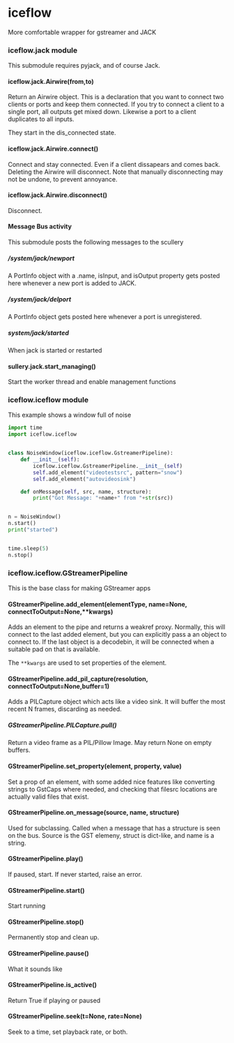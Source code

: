 # iceflow
More comfortable wrapper for gstreamer and JACK


### iceflow.jack module

This submodule requires pyjack, and of course Jack.


#### iceflow.jack.Airwire(from,to)
Return an Airwire object. This is a declaration that you want to connect two clients or ports and keep them connected.
If you try to connect a client to a single port, all outputs get mixed down. Likewise a port to a client duplicates to all inputs.

They start in the dis_connected state.


#### iceflow.jack.Airwire.connect()
Connect and stay connected. Even if a client dissapears and comes back. Deleting the Airwire will disconnect.
Note that manually disconnecting may not be undone, to prevent annoyance.

#### iceflow.jack.Airwire.disconnect()
Disconnect.


#### Message Bus activity

This submodule posts the following messages to the scullery
##### /system/jack/newport
 A PortInfo object with a .name, isInput, and isOutput property gets posted here whenever a new port is added to JACK.

##### /system/jack/delport
 A PortInfo object gets posted here whenever a port is unregistered.

##### system/jack/started
When jack is started or restarted

#### sullery.jack.start_managing()
Start the worker thread and enable management functions


### iceflow.iceflow module


This example shows a window full of noise

```python
import time
import iceflow.iceflow


class NoiseWindow(iceflow.iceflow.GstreamerPipeline):
    def __init__(self):
        iceflow.iceflow.GstreamerPipeline.__init__(self)
        self.add_element("videotestsrc", pattern="snow")
        self.add_element("autovideosink")

    def onMessage(self, src, name, structure):
        print("Got Message: "+name+" from "+str(src))


n = NoiseWindow()
n.start()
print("started")


time.sleep(5)
n.stop()
````

### iceflow.iceflow.GStreamerPipeline
This is the base class for making GStreamer apps

#### GStreamerPipeline.add_element(elementType, name=None, connectToOutput=None,**kwargs)

Adds an element to the pipe and returns a weakref proxy. Normally, this will connect to the last added
element, but you can explicitly pass a an object to connect to. If the last object is a decodebin, it will be connected when a suitable pad
on that is available.

The `**kwargs` are used to set properties of the element.

#### GStreamerPipeline.add_pil_capture(resolution, connectToOutput=None,buffer=1)
Adds a PILCapture object which acts like a video sink. It will buffer the most recent N frames, discarding as needed.

##### GStreamerPipeline.PILCapture.pull()
Return a video frame as a PIL/Pillow Image. May return None on empty buffers.

#### GStreamerPipeline.set_property(element, property, value)
Set a prop of an element, with some added nice features like converting strings to GstCaps where needed, and checking that filesrc locations are actually
valid files that exist.

#### GStreamerPipeline.on_message(source, name, structure)
Used for subclassing. Called when a message that has a structure is seen on the bus. Source is the GST elemeny, struct is dict-like, and name is a string.

#### GStreamerPipeline.play()
If paused, start. If never started, raise an error.

#### GStreamerPipeline.start()
Start running

#### GStreamerPipeline.stop()

Permanently stop and clean up.

#### GStreamerPipeline.pause()

What it sounds like

#### GStreamerPipeline.is_active()

Return True if playing or paused

#### GStreamerPipeline.seek(t=None, rate=None)
Seek to a time, set playback rate, or both.
